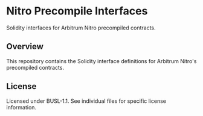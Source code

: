# Nitro Precompile Interfaces

Solidity interfaces for Arbitrum Nitro precompiled contracts.

## Overview

This repository contains the Solidity interface definitions for Arbitrum Nitro's precompiled contracts.

## License

Licensed under BUSL-1.1. See individual files for specific license information.
